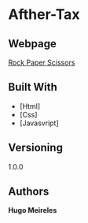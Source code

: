 # Afther-Tax

## Webpage

<a href="https://hmhugomeireles.github.io/Afther-Tax/">Rock Paper Scissors</a>

## Built With

* [Html]
* [Css]
* [Javasvript]


## Versioning

1.0.0

## Authors

**Hugo Meireles**

